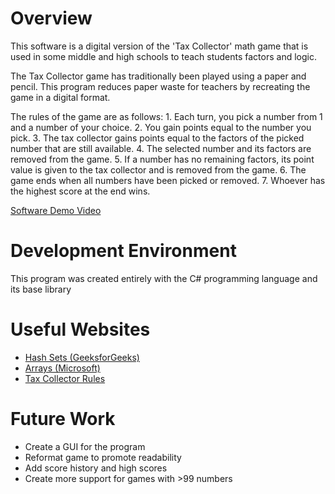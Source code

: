 # Overview

This software is a digital version of the 'Tax Collector' math game that is used in some middle and high schools to teach students factors and logic. 

The Tax Collector game has traditionally been played using a paper and pencil. This program reduces paper waste for teachers by recreating the game in a digital format. 

The rules of the game are as follows:
    1. Each turn, you pick a number from 1 and a number of your choice.
    2. You gain points equal to the number you pick.
    3. The tax collector gains points equal to the factors of the picked number that are still available.
    4. The selected number and its factors are removed from the game.
    5. If a number has no remaining factors, its point value is given to the tax collector and is removed from the game.
    6. The game ends when all numbers have been picked or removed.
    7. Whoever has the highest score at the end wins.

[Software Demo Video](https://youtu.be/RYlZWCRt7p4)

# Development Environment

This program was created entirely with the C# programming language and its base library

# Useful Websites

- [Hash Sets (GeeksforGeeks)](https://www.geeksforgeeks.org/hashset-in-c-sharp-with-examples/)
- [Arrays (Microsoft)](https://learn.microsoft.com/en-us/dotnet/csharp/language-reference/builtin-types/arrays)
- [Tax Collector Rules](https://mathforlove.com/wp-content/uploads/2023/02/Beat-the-Tax-Collector.pdf)

# Future Work

- Create a GUI for the program
- Reformat game to promote readability
- Add score history and high scores
- Create more support for games with >99 numbers